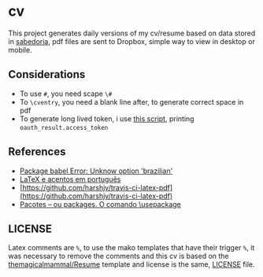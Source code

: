 # cv

This project generates daily versions of my cv/resume based on data stored
in [sabedoria](https://github.com/droposhado/sabedoria), pdf files are sent
to Dropbox, simple way to view in desktop or mobile.

## Considerations

- To use `#`, you need scape `\#`
- To `\cventry`, you need a blank line after, to generate correct space in pdf
- To generate long lived token, i use [this script](https://github.com/dropbox/dropbox-sdk-python/blob/main/example/oauth/commandline-oauth.py), printing `oauth_result.access_token`

## References

- [Package babel Error: Unknow option 'brazilian'](https://tex.stackexchange.com/a/121245)
- [LaTeX e acentos em português](https://aleteia.wordpress.com/2008/07/30/latex_e_acentos/)
- [https://github.com/harshjv/travis-ci-latex-pdf](https://github.com/harshjv/travis-ci-latex-pdf)
- [Pacotes – ou packages. O comando \usepackage](https://aprendolatex.wordpress.com/2007/03/17/pacotes-ou-packages-o-comando-usepackage/)

## LICENSE

Latex comments are `%`, to use the mako templates that have
their trigger `%`, it was necessary to remove the comments and this cv
is based on the [themagicalmammal/Resume](https://github.com/themagicalmammal/Resume)
template and license is the same, [LICENSE](LICENSE) file.
